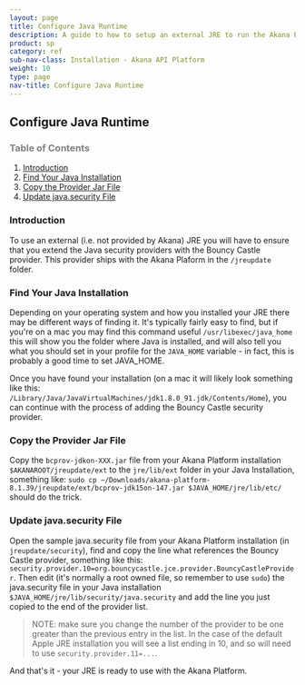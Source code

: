 ```yaml
---
layout: page
title: Configure Java Runtime
description: A guide to how to setup an external JRE to run the Akana Platform
product: sp
category: ref
sub-nav-class: Installation - Akana API Platform
weight: 10
type: page
nav-title: Configure Java Runtime
---
```


## Configure Java Runtime

<h3 style="color: grey;">Table of Contents</h3>
<ol class="table_of_contents">
	<li><a href="#introduction">Introduction</a></li>
	<li><a href="#finding_java">Find Your Java Installation</a></li>
	<li><a href="#copy_provider_jar">Copy the Provider Jar File</a></li>
	<li><a href="#update_java_security">Update java.security File</a></li>
</ol>

### <a name="introduction"></a>Introduction

To use an external (i.e. not provided by Akana) JRE you will have to ensure that you extend the Java security providers with the Bouncy Castle provider.  This provider ships with the Akana Plaform in the ```/jreupdate``` folder.

### <a name="finding_java"></a>Find Your Java Installation

Depending on your operating system and how you installed your JRE there may be different ways of finding it.  It's typically fairly easy to find, but if you're on a mac you may find this command useful ```/usr/libexec/java_home``` this will show you the folder where Java is installed, and will also tell you what you should set in your profile for the ```JAVA_HOME``` variable - in fact, this is probably a good time to set JAVA_HOME.

Once you have found your installation (on a mac it will likely look something like this: ```/Library/Java/JavaVirtualMachines/jdk1.8.0_91.jdk/Contents/Home```), you can continue with the process of adding the Bouncy Castle security provider.

### <a name="copy_provider_jar"></a>Copy the Provider Jar File

Copy the ```bcprov-jdkon-XXX.jar``` file from your Akana Platform installation ```$AKANAROOT/jreupdate/ext``` to the ```jre/lib/ext``` folder in your Java Installation, something like: ```sudo cp ~/Downloads/akana-platform-8.1.39/jreupdate/ext/bcprov-jdk15on-147.jar $JAVA_HOME/jre/lib/etc/``` should do the trick.

### <a name="update_java_security"></a>Update java.security File

Open the sample java.security file from your Akana Platform installation (in ```jreupdate/security```), find and copy the line what references the Bouncy Castle provider, something like this: ```security.provider.10=org.bouncycastle.jce.provider.BouncyCastleProvider```.  Then edit (it's normally a root owned file, so remember to use ```sudo```) the java.security file in your Java installation ```$JAVA_HOME/jre/lib/security/java.security``` and add the line you just copied to the end of the provider list.

> NOTE: make sure you change the number of the provider to be one greater than the previous entry in the list.  In the case of the default Apple JRE installation you will see a list ending in 10, and so will need to use ```security.provider.11=...```.

And that's it - your JRE is ready to use with the Akana Platform.